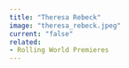 ```yaml
---
title: "Theresa Rebeck"
image: "theresa_rebeck.jpeg"
current: "false"
related:
- Rolling World Premieres
---
```

